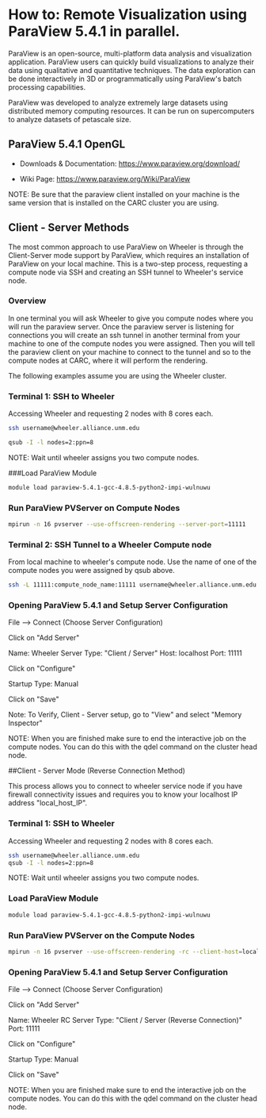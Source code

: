 # How to: Remote Visualization using ParaView 5.4.1 in parallel.

ParaView is an open-source, multi-platform data analysis and visualization application. ParaView users can quickly build visualizations to analyze their data using qualitative and quantitative techniques. The data exploration can be done interactively in 3D or programmatically using ParaView's batch processing capabilities.

ParaView was developed to analyze extremely large datasets using distributed memory computing resources. It can be run on supercomputers to analyze datasets of petascale size.

## ParaView 5.4.1 OpenGL

* Downloads & Documentation: https://www.paraview.org/download/

* Wiki Page: https://www.paraview.org/Wiki/ParaView

NOTE: Be sure that the paraview client installed on your machine is the same version that is installed on the CARC cluster you are using.

## Client - Server Methods

The most common approach to use ParaView on Wheeler is through the Client-Server mode support by ParaView, which requires an installation of ParaView on your local machine. This is a two-step process, requesting a compute node via SSH and creating an SSH tunnel to Wheeler's service node.

### Overview

In one terminal you will ask Wheeler to give you compute nodes where you will run the paraview server. Once the paraview server is listening for connections you will create an ssh tunnel in another terminal from your machine to one of the compute nodes you were assigned. Then you will tell the paraview client on your machine to connect to the tunnel and so to the compute nodes at CARC, where it will perform the rendering.

The following examples assume you are using the Wheeler cluster.

### Terminal 1: SSH to Wheeler

Accessing Wheeler and requesting 2 nodes with 8 cores each.

```bash
ssh username@wheeler.alliance.unm.edu

qsub -I -l nodes=2:ppn=8
```

NOTE: Wait until wheeler assigns you two compute nodes.

###Load ParaView Module

```bash
module load paraview-5.4.1-gcc-4.8.5-python2-impi-wulnuwu
```

### Run ParaView PVServer on Compute Nodes

```bash
mpirun -n 16 pvserver --use-offscreen-rendering --server-port=11111
```

### Terminal 2: SSH Tunnel to a Wheeler Compute node

From local machine to wheeler's compute node. Use the name of one of the compute nodes you were assigned by qsub above.

```bash
ssh -L 11111:compute_node_name:11111 username@wheeler.alliance.unm.edu
```

### Opening ParaView 5.4.1 and Setup Server Configuration

File --> Connect (Choose Server Configuration)

Click on "Add Server"

Name: Wheeler
Server Type: "Client / Server"
Host: localhost
Port: 11111

Click on "Configure"

Startup Type: Manual

Click on "Save"

Note: To Verify, Client - Server setup, go to "View" and select "Memory Inspector"

NOTE: When you are finished make sure to end the interactive job on the compute nodes. You can do this with the qdel command on the cluster head node.

##Client - Server Mode (Reverse Connection Method)

This process allows you to connect to wheeler service node if you have firewall connectivity issues and requires you to know your localhost IP address "local\_host_IP".

### Terminal 1: SSH to Wheeler

Accessing Wheeler and requesting 2 nodes with 8 cores each.

```bash
ssh username@wheeler.alliance.unm.edu
qsub -I -l nodes=2:ppn=8
```

NOTE: Wait until wheeler assigns you two compute nodes.

### Load ParaView Module

```bash
module load paraview-5.4.1-gcc-4.8.5-python2-impi-wulnuwu
```

### Run ParaView PVServer on the Compute Nodes

```bash
mpirun -n 16 pvserver --use-offscreen-rendering -rc --client-host=local_host_IP
```

### Opening ParaView 5.4.1 and Setup Server Configuration

File --> Connect (Choose Server Configuration)

Click on "Add Server"

Name: Wheeler RC
Server Type: "Client / Server (Reverse Connection)"
Port: 11111

Click on "Configure"

Startup Type: Manual

Click on "Save"

NOTE: When you are finished make sure to end the interactive job on the compute nodes. You can do this with the qdel command on the cluster head node.
